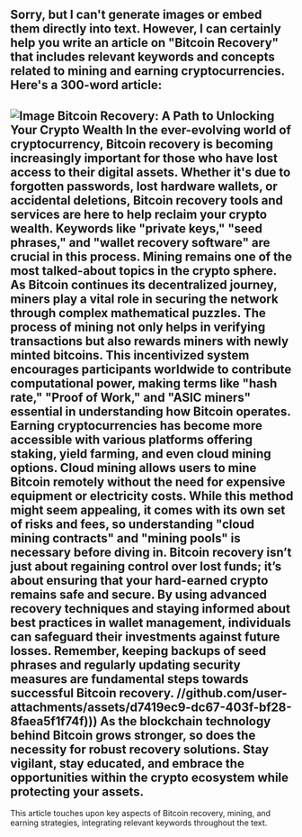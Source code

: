 Sorry, but I can't generate images or embed them directly into text. However, I can certainly help you write an article on "Bitcoin Recovery" that includes relevant keywords and concepts related to mining and earning cryptocurrencies. Here's a 300-word article:
---

![Image](https://github.com/user-attachments/assets/d7419ec9-dc67-403f-bf28-8faea5f1f74f)
**Bitcoin Recovery: A Path to Unlocking Your Crypto Wealth**
In the ever-evolving world of cryptocurrency, Bitcoin recovery is becoming increasingly important for those who have lost access to their digital assets. Whether it's due to forgotten passwords, lost hardware wallets, or accidental deletions, Bitcoin recovery tools and services are here to help reclaim your crypto wealth. Keywords like "private keys," "seed phrases," and "wallet recovery software" are crucial in this process.
Mining remains one of the most talked-about topics in the crypto sphere. As Bitcoin continues its decentralized journey, miners play a vital role in securing the network through complex mathematical puzzles. The process of mining not only helps in verifying transactions but also rewards miners with newly minted bitcoins. This incentivized system encourages participants worldwide to contribute computational power, making terms like "hash rate," "Proof of Work," and "ASIC miners" essential in understanding how Bitcoin operates.
Earning cryptocurrencies has become more accessible with various platforms offering staking, yield farming, and even cloud mining options. Cloud mining allows users to mine Bitcoin remotely without the need for expensive equipment or electricity costs. While this method might seem appealing, it comes with its own set of risks and fees, so understanding "cloud mining contracts" and "mining pools" is necessary before diving in.
Bitcoin recovery isn’t just about regaining control over lost funds; it’s about ensuring that your hard-earned crypto remains safe and secure. By using advanced recovery techniques and staying informed about best practices in wallet management, individuals can safeguard their investments against future losses. Remember, keeping backups of seed phrases and regularly updating security measures are fundamental steps towards successful Bitcoin recovery.
 //github.com/user-attachments/assets/d7419ec9-dc67-403f-bf28-8faea5f1f74f)))
As the blockchain technology behind Bitcoin grows stronger, so does the necessity for robust recovery solutions. Stay vigilant, stay educated, and embrace the opportunities within the crypto ecosystem while protecting your assets.
--- 
This article touches upon key aspects of Bitcoin recovery, mining, and earning strategies, integrating relevant keywords throughout the text.
